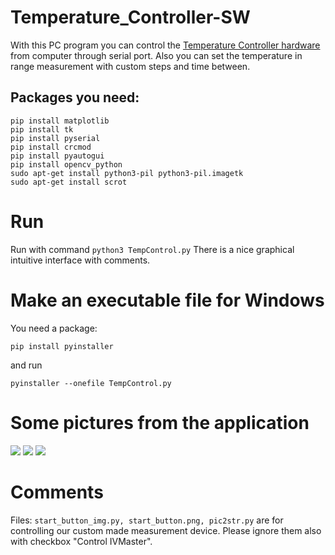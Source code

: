 # Temperature_Controller-SW

With this PC program you can control the [Temperature Controller hardware](https://github.com/norbertg1/Temperature_Controller-HW) from computer through serial port. 
Also you can set the temperature in range measurement with custom steps and time between.

## Packages you need:
``` 
pip install matplotlib
pip install tk
pip install pyserial
pip install crcmod
pip install pyautogui
pip install opencv_python
sudo apt-get install python3-pil python3-pil.imagetk
sudo apt-get install scrot
``` 
# Run 
Run with command ``` python3 TempControl.py ``` 
There is a nice graphical intuitive interface with comments.

# Make an executable file for Windows

You need a package: 

```pip install pyinstaller```

and run 

```pyinstaller --onefile TempControl.py```

# Some pictures from the application

<img src="img/Temperature Controller.jpg" alt=" ">


<img src="img/MeasureRange.jpg" alt=" "> 
<img src="img/Settings.jpg" alt=" "> 



# Comments

Files: ```start_button_img.py, start_button.png, pic2str.py``` are for controlling our custom made measurement device. Please ignore them also with checkbox "Control IVMaster".
